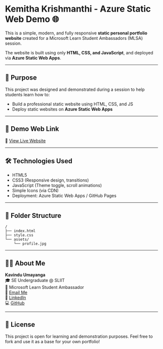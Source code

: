 # Kemitha Krishmanthi - Azure Static Web Demo 🌐

This is a simple, modern, and fully responsive **static personal portfolio website** created for a Microsoft Learn Student Ambassadors (MLSA) session.

The website is built using only **HTML, CSS, and JavaScript**, and deployed via **Azure Static Web Apps**.

---

## 📌 Purpose

This project was designed and demonstrated during a session to help students learn how to:

- Build a professional static website using HTML, CSS, and JS
- Deploy static websites on **Azure Static Web Apps**

---

## 🚀 Demo Web Link

🔗 [View Live Website](https://kavindu200309.github.io/azure-staticweb-demo)

---

## 🛠️ Technologies Used

- HTML5
- CSS3 (Responsive design, transitions)
- JavaScript (Theme toggle, scroll animations)
- Simple Icons (via CDN)
- Deployment: Azure Static Web Apps / GitHub Pages

---

## 📁 Folder Structure

```
/
├── index.html
├── style.css
└── assets/
    └── profile.jpg
```

---

## 🙋‍♂️ About Me

**Kavindu Umayanga**  
🎓 SE Undergraduate @ SLIIT  
🌟 Microsoft Learn Student Ambassador  
📧 [Email Me](mailto:kavinumayanga@gmail.com)  
🔗 [LinkedIn](https://www.linkedin.com/in/kavindu-umayanga-93239b319/)  
💻 [GitHub](https://github.com/kavindu200309)

---

## 📢 License

This project is open for learning and demonstration purposes. Feel free to fork and use it as a base for your own portfolio!
